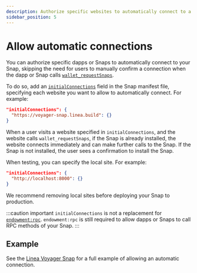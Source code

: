 ```yaml
---
description: Authorize specific websites to automatically connect to a Snap.
sidebar_position: 5
---
```


# Allow automatic connections

You can authorize specific dapps or Snaps to automatically connect to your Snap, skipping the need
for users to manually confirm a connection when the dapp or Snap calls
[`wallet_requestSnaps`](../reference/wallet-api-for-snaps.md#wallet_requestsnaps).

To do so, add an [`initialConnections`](../reference/permissions.md#initial-connections) field in
the Snap manifest file, specifying each website you want to
allow to automatically connect.
For example:

```json title="snap.manifest.json"
"initialConnections": {
  "https://voyager-snap.linea.build": {}
}
```

When a user visits a website specified in `initialConnections`, and the website calls
`wallet_requestSnaps`, if the Snap is already installed, the website connects immediately and can
make further calls to the Snap.
If the Snap is not installed, the user sees a confirmation to install the Snap.

When testing, you can specify the local site.
For example:

```json title="snap.manifest.json" 
"initialConnections": {
  "http://localhost:8000": {}
}
```

We recommend removing local sites before deploying your Snap to production.

:::caution important
`initialConnections` is not a replacement for [`endowment:rpc`](../reference/permissions.md#endowmentrpc).
`endowment:rpc` is still required to allow dapps or Snaps to call RPC methods of your Snap.
:::

## Example

See the [Linea Voyager Snap](https://github.com/Consensys/linea-voyager-snap) for a full example of
allowing an automatic connection.
